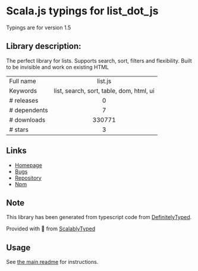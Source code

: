 
# Scala.js typings for list_dot_js

Typings are for version 1.5

## Library description:
The perfect library for lists. Supports search, sort, filters and flexibility. Built to be invisible and work on existing HTML

|                    |                 |
| ------------------ | :-------------: |
| Full name          | list.js |
| Keywords           | list, search, sort, table, dom, html, ui |
| # releases         | 0 |
| # dependents       | 7 |
| # downloads        | 330771 |
| # stars            | 3 |

## Links
- [Homepage](http://listjs.com)
- [Bugs](https://github.com/javve/list.js/issues)
- [Repository](https://github.com/javve/list.js)
- [Npm](https://www.npmjs.com/package/list.js)
    


## Note
This library has been generated from typescript code from [DefinitelyTyped](https://definitelytyped.org).

Provided with :purple_heart: from [ScalablyTyped](https://github.com/oyvindberg/ScalablyTyped)

## Usage
See [the main readme](../../readme.md) for instructions.


